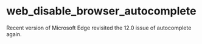 # web_disable_browser_autocomplete
Recent version of Microsoft Edge revisited the 12.0 issue of autocomplete again.
